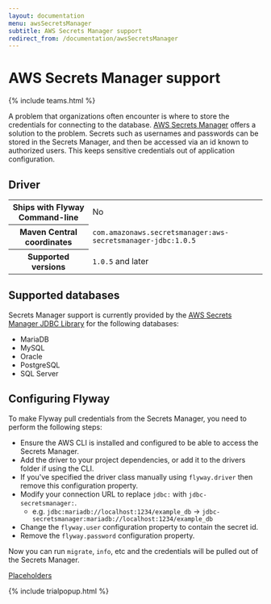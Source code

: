 ```yaml
---
layout: documentation
menu: awsSecretsManager
subtitle: AWS Secrets Manager support
redirect_from: /documentation/awsSecretsManager
---
```

# AWS Secrets Manager support
{% include teams.html %}

A problem that organizations often encounter is where to store the credentials for connecting to the database. 
[AWS Secrets Manager](https://aws.amazon.com/secrets-manager) offers a solution to the problem.
Secrets such as usernames and passwords can be stored in the Secrets Manager, and then be accessed via an id 
known to authorized users. This keeps sensitive credentials out of application configuration.

## Driver
<table class="table">
<tr>
<th>Ships with Flyway Command-line</th>
<td>No</td>
</tr>
<tr>
<th>Maven Central coordinates</th>
<td><code>com.amazonaws.secretsmanager:aws-secretsmanager-jdbc:1.0.5</code></td>
</tr>
<tr>
<th>Supported versions</th>
<td><code>1.0.5</code> and later</td>
</tr>
</table>

## Supported databases
Secrets Manager support is currently provided by the [AWS Secrets Manager JDBC Library](https://github.com/aws/aws-secretsmanager-jdbc) for the following databases:
- MariaDB
- MySQL
- Oracle
- PostgreSQL
- SQL Server

## Configuring Flyway
To make Flyway pull credentials from the Secrets Manager, you need to perform the following steps:
- Ensure the AWS CLI is installed and configured to be able to access the Secrets Manager.
- Add the driver to your project dependencies, or add it to the drivers folder if using the CLI.
- If you've specified the driver class manually using `flyway.driver` then remove this configuration property.
- Modify your connection URL to replace `jdbc:` with `jdbc-secretsmanager:`. 
  - e.g. `jdbc:mariadb://localhost:1234/example_db` -> `jdbc-secretsmanager:mariadb://localhost:1234/example_db`
- Change the `flyway.user` configuration property to contain the secret id.
- Remove the `flyway.password` configuration property.

Now you can run `migrate`, `info`, etc and the credentials will be pulled out of the Secrets Manager.

<p class="next-steps">
    <a class="btn btn-primary" href="/documentation/configuration/placeholder">Placeholders <i class="fa fa-arrow-right"></i></a>
</p>

{% include trialpopup.html %}
